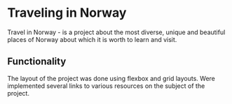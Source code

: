 # Traveling in Norway

Travel in Norway - is a project about the most diverse, unique and beautiful places of Norway about which it is worth to learn and visit.

## Functionality
 The layout of the project was done using flexbox and grid layouts.
 Were implemented several links to various resources on the subject of the project.